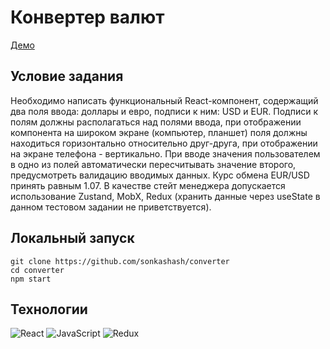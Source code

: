 

# Конвертер валют

[Демо](https://667b1a4676cc4b5fe9b99311--fancy-sunburst-cc3096.netlify.app)

## Условие задания

Необходимо написать функциональный React-компонент, содержащий два поля ввода: доллары и евро, подписи к ним: USD и EUR.
Подписи к полям должны располагаться над полями ввода, при отображении компонента на широком экране (компьютер, планшет) поля должны находиться горизонтально относительно друг-друга, при отображении на экране телефона - вертикально.
При вводе значения пользователем в одно из полей автоматически пересчитывать значение второго, предусмотреть валидацию вводимых данных. 
Курс обмена EUR/USD принять равным 1.07.
В качестве стейт менеджера допускается использование Zustand, MobX, Redux (хранить данные через useState в данном тестовом задании не приветствуется).

## Локальный запуск 
```
git clone https://github.com/sonkashash/converter
cd converter
npm start
```

## Технологии

![React](https://img.shields.io/badge/React-20232A?style=for-the-badge&logo=react&logoColor=61DAFB)
![JavaScript](https://img.shields.io/badge/JavaScript-007ACC?style=for-the-badge&logo=javascript&logoColor=white)
![Redux](https://img.shields.io/badge/Redux-CA4245?style=for-the-badge&logo=redux&logoColor=white)







